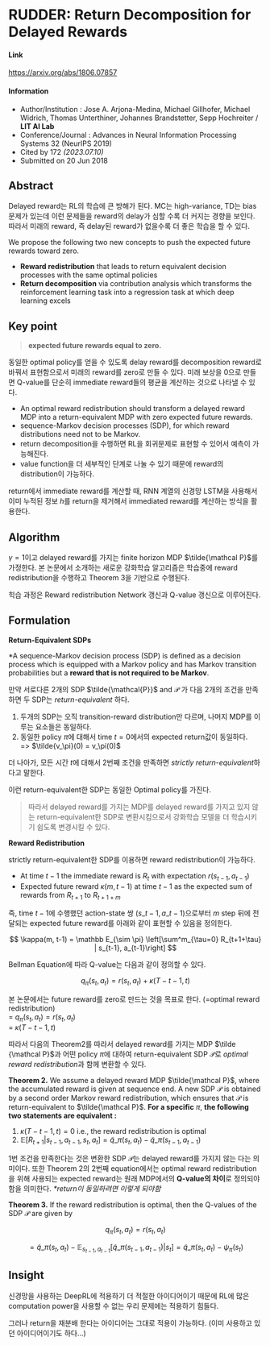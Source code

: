 # RUDDER: Return Decomposition for Delayed Rewards

#### Link

https://arxiv.org/abs/1806.07857

#### Information

- Author/Institution : Jose A. Arjona-Medina, Michael Gillhofer, Michael Widrich, Thomas Unterthiner, Johannes Brandstetter, Sepp Hochreiter / **LIT AI Lab**
- Conference/Journal : Advances in Neural Information Processing Systems 32 (NeurIPS 2019)
- Cited by 172 _(2023.07.10)_
- Submitted on 20 Jun 2018

## Abstract

Delayed reward는 RL의 학습에 큰 방해가 된다. MC는 high-variance, TD는 bias 문제가 있는데 이런 문제들을 reward의 delay가 심할 수록 더 커지는 경향을 보인다. 따라서 미래의 reward, 즉 delay된 reward가 없을수록 더 좋은 학습을 할 수 있다.

We propose the following two new concepts to push the expected future rewards toward zero.

- **Reward redistribution** that leads to return equivalent decision processes with the same optimal policies
- **Return decomposition** via contribution analysis which transforms the reinforcement learning task into a regression task at which deep learning excels

## Key point

> **expected future rewards equal to zero.**

동일한 optimal policy를 얻을 수 있도록 delay reward를 decomposition reward로 바꿔서 표현함으로서 미래의 reward를 zero로 만들 수 있다. 미래 보상을 0으로 만들면 Q-value를 단순히 immediate reward들의 평균을 계산하는 것으로 나타낼 수 있다.

- An optimal reward redistribution should transform a delayed reward MDP into a return-equivalent MDP with zero expected future rewards.
- sequence-Markov decision processes (SDP), for which reward distributions need not to be Markov.
- return decomposition을 수행하면 RL을 회귀문제로 표현할 수 있어서 예측이 가능해진다.
- value function을 더 세부적인 단계로 나눌 수 있기 때문에 reward의 distribution이 가능하다.

return에서 immediate reward를 계산할 때, RNN 계열의 신경망 LSTM을 사용해서 이미 누적된 정보 $h$를 return을 제거해서 immediated reward를 계산하는 방식을 활용한다.

## Algorithm

$\gamma=1$이고 delayed reward를 가지는 finite horizon MDP $\tilde{\mathcal P}$를 가정한다. 본 논문에서 소개하는 새로운 강화학습 알고리즘은 학습중에 reward redistribution을 수행하고 Theorem 3을 기반으로 수행된다.

힉습 과정은 Reward redistribution Network 갱신과 Q-value 갱신으로 이루어진다.

## Formulation

**Return-Equivalent SDPs**

\*​A sequence-Markov decision process (SDP) is defined as a decision process which is equipped with a Markov policy and has Markov transition probabilities but a **reward that is not required to be Markov**.

만약 서로다른 2개의 SDP $\tilde{\mathcal{P}}$ and $\mathcal{P}$ 가 다음 2개의 조건을 만족하면 두 SDP는 _return-equivalent_ 하다.

1. 두개의 SDP는 오직 transition-reward distribution만 다르며, 나머지 MDP를 이루는 요소들은 동일하다.
2. 동일한 policy $\pi$에 대해서 time $t=0$에서의 expected return값이 동일하다.  
   => $\tilde{v_\pi}(0) = v_\pi(0)$

더 나아가, 모든 시간 $t$에 대해서 2번째 조건을 만족하면 *strictly return-equivalent*하다고 말한다.

이런 return-equivalent한 SDP는 동일한 Optimal policy를 가진다.

> 따라서 delayed reward를 가지는 MDP를 delayed reward를 가지고 있지 않는 return-equivalent한 SDP로 변환시킴으로서 강화학습 모델을 더 학습시키기 쉽도록 변경시킬 수 있다.

**Reward Redistribution**

strictly return-equivalent한 SDP를 이용하면 reward redistribution이 가능하다.

- At time $t-1$ the immediate reward is $R_t$ with expectation $r(s_{t-1}, a_{t-1})$
- Expected future reward $\kappa(m, t-1)$ at time $t-1$ as the expected sum of rewards from $R_{t+1}$ to $R_{t+1+m}$

즉, time $t-1$에 수행했던 action-state 쌍 $(s\_{t-1}, a\_{t-1})$으로부터 $m$ step 뒤에 전달되는 expected future reward를 아래와 같이 표현할 수 있음을 정의한다.

$$
\kappa(m, t-1) = \mathbb E_{\sim \pi} \left[\sum^m_{\tau=0} R_{t+1+\tau} | s_{t-1}, a_{t-1}\right]
$$

Bellman Equation에 따라 Q-value는 다음과 같이 정의할 수 있다.

$$
q_\pi(s_t, a_t) = r(s_t, a_t) + \kappa(T-t-1, t)
$$

본 논문에서는 future reward를 zero로 만드는 것을 목표로 한다. (=optimal reward redistribution)  
= $q_\pi(s_t, a_t)=r(s_t, a_t)$  
= $\kappa(T-t-1,t)$

따라서 다음의 Theorem2를 따라서 delayed reward를 가지는 MDP $\tilde {\mathcal P}$과 어떤 policy $\pi$에 대하여 return-equivalent SDP $\mathcal{P}$로 *optimal reward redistribution*과 함께 변환할 수 있다.

**Theorem 2.** We assume a delayed reward MDP $\tilde{\mathcal P}$, where the accumulated reward is given at sequence end. A new SDP $\mathcal P$ is obtained by a second order Markov reward redistribution, which ensures that $\mathcal P$ is return-equivalent to $\tilde{\mathcal P}$. **For a specific** $\pi$, **the following two statements are equivalent :**

1. $\kappa(T-t-1, t) = 0$ i.e., the reward redistribution is optimal
2. $\mathbb E [R_{t+1} | s_{t-1}, a_{t-1}, s_t, a_t] = \tilde{q}\_{\pi}(s_t, a_t) - \tilde{q}\_{\pi}(s_{t-1}, a_{t-1})$

1번 조건을 만족한다는 것은 변환한 SDP $\mathcal P$는 delayed reward를 가지지 않는 다는 의미이다. 또한 Theorem 2의 2번째 equation에서는 optimal reward redistribution을 위해 사용되는 expected reward는 원래 MDP에서의 **Q-value의 차이**로 정의되야함을 의미한다.
_\*return이 동일하려면 이렇게 되야함_

**Theorem 3.** If the reward redistribution is optimal, then the Q-values of the SDP $\mathcal P$ are given by

$$
q_\pi(s_t, a_t) = r(s_t, a_t)
$$

$$
= \tilde{q}\_{\pi}(s_t, a_t) - \mathbb E_{s_{t-1}, a_{t-1}}  [\tilde{q}\_{\pi}(s_{t-1}, a_{t-1})|s_t] = \tilde{q}\_{\pi}(s_t, a_t) - \psi_\pi(s_t)
$$

## Insight

신경망을 사용하는 DeepRL에 적용하기 더 적절한 아이디어이기 때문에 RL에 많은 computation power을 사용할 수 없는 우리 문제에는 적용하기 힘들다.

그러나 return을 재분배 한다는 아이디어는 그대로 적용이 가능하다. (이미 사용하고 있던 아이디어이기도 하다...)
